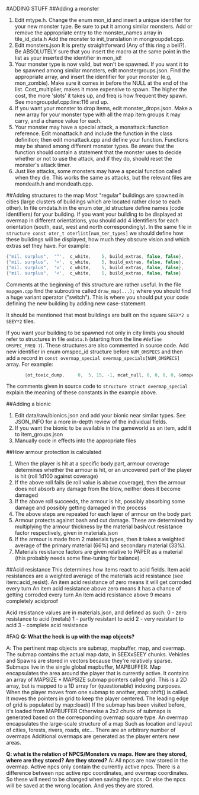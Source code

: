 #ADDING STUFF
##Adding a monster
1. Edit mtype.h.  Change the enum mon_id and insert a unique identifier for
    your new monster type.  Be sure to put it among similar monsters.
	Add or remove the appropriate entry to the monster_names array in tile_id_data.h
	Add the monster to init_translation in mongroupdef.cpp.
2. Edit monsters.json  It is pretty straightforward (Any of this ring a bell?).
	Be ABSOLUTELY sure that you insert the macro at the same point in the list as 
	your inserted the identifier in mon_id!
3. Your monster type is now valid, but won't be spawned.  If you want it to be
    spawned among similar monsters, edit monstergroups.json.  Find the appropriate
    array, and insert the identifier for your monster (e.g, mon_zombie).  Make
    sure it comes in before the NULL at the end of the list.
	Cost_multiplier, makes it more expensive to spawn. The higher the cost, the 
	more 'slots' it takes up, and freq is how frequent they spawn.
	See mongroupdef.cpp:line:116 and up.
4. If you want your monster to drop items, edit monster_drops.json.  Make a new
    array for your monster type with all the map item groups it may carry, and a
    chance value for each.
5. Your monster may have a special attack, a monattack::function reference.
    Edit monattack.h and include the function in the class definition; then
    edit monattack.cpp and define your function.  Functions may be shared among
    different monster types.  Be aware that the function should contain a
    statement that the monster uses to decide whether or not to use the attack,
    and if they do, should reset the monster's attack timer.
6. Just like attacks, some monsters may have a special function called when
    they die.  This works the same as attacks, but the relevant files are
    mondeath.h and mondeath.cpp.

##Adding structures to the map
Most "regular" buildings are spawned in cities (large clusters of buildings which are located rather close to each other).
In file omdata.h in the enum oter_id structure define names (code identifiers) for your building.
If you want your building to be displayed at overmap in different orientations, you should add 4 identifiers for each orientation (south, east, west and north correspondingly).
In the same file in `structure const oter_t oterlist[num_ter_types]`
we should define how these buildings will be displayed, how much they obscure vision and which extras set they have. For example:
```C++
{"mil. surplus",  '^',	c_white,	5, build_extras, false, false},
{"mil. surplus",  '>',	c_white,	5, build_extras, false, false},
{"mil. surplus",  'v',	c_white,	5, build_extras, false, false},
{"mil. surplus",  '<',	c_white,	5, build_extras, false, false}
```
Comments at the beginning of this structure are rather useful.
In the file `mapgen.cpp` find the subroutine called `draw_map(...);`
where you should find a huge variant operator ("switch"). This is where you should
put your code defining the new building by adding new case-statement.

It should be mentioned that most buildings are built on the square `SEEX*2 x SEEY*2` tiles.

If you want your building to be spawned not only in city limits you should refer to structures in file `omdata.h` (starting from the line `#define OMSPEC_FREQ 7`).
These structures are also commented in source code. Add new identifier in enum omspec_id structure before
   `NUM_OMSPECS` and then add a record in `const overmap_special overmap_specials[NUM_OMSPECS]` array. For example:
```C++
       {ot_toxic_dump,	   0,  5, 15, -1, mcat_null, 0, 0, 0, 0, &omspec_place::wilderness,0}
```
  The comments given in source code to `structure struct overmap_special` explain the meaning of these constants in the example above.

##Adding a bionic
1. Edit data/raw/bionics.json and add your bionic near similar types. See JSON_INFO for a more in-depth review of the individual fields.
2. If you want the bionic to be available in the gameworld as an item, add it to item_groups.json
3. Manually code in effects into the appropriate files


##How armour protection is calculated
1. When the player is hit at a specific body part, armour coverage determines whether the armour is hit, or an uncovered part of the player is hit (roll 1d100 against coverage)
2. If the above roll fails (ie roll value is above coverage), then the armour does not absorb any damage from the blow, neither does it become damaged
3. If the above roll succeeds, the armour is hit, possibly absorbing some damage and possibly getting damaged in the process
4. The above steps are repeated for each layer of armour on the body part
5. Armour protects against bash and cut damage.  These are determined by multiplying the armour thickness by the material bash/cut resistance factor respectively, given in materials.json
6. If the armour is made from 2 materials types, then it takes a weighted average of the primary material (66%) and secondary material (33%).
7. Materials resistance factors are given relative to PAPER as a material (this probably needs some fine-tuning for balance).

##Acid resistance
This determines how items react to acid fields.  Item acid resistances are a weighted
average of the materials acid resistance (see item::acid_resist).
An item acid resistance of zero means it will get corroded every turn
An item acid resistance above zero means it has a chance of getting corroded every turn
An item acid resistance above 9 means completely acidproof

Acid resistance values are in materials.json, and defined as such:
  0 - zero resistance to acid (metals)
  1 - partly resistant to acid
  2 - very resistant to acid
  3 - complete acid resistance


#FAQ
**Q: What the heck is up with the map objects?**

A: The pertinent map objects are submap, mapbuffer, map, and overmap.
The submap contains the actual map data, in SEEXxSEEY chunks.
   Vehicles and Spawns are stored in vectors because they're relatively sparse.
Submaps live in the single global mapbuffer, MAPBUFFER.
Map encapsulates the area around the player that is currently active.
   It contains an array of MAPSIZE * MAPSIZE submap pointers called grid.
      This is a 2D array, but is mapped to a 1D array for (questionable) indexing purposes.
   When the player moves from one submap to another, map::shift() is called.
      It moves the pointers in grid to keep the player centered.
      The leading edge of grid is populated by map::load()
         If the submap has been visited before, it's loaded from MAPBUFFER
         Otherwise a 2x2 chunk of submaps is generated based on the corresponding overmap square type.
An overmap encapsulates the large-scale structure of a map
   Such as location and layout of cities, forests, rivers, roads, etc...
   There are an arbitrary number of overmaps
   Additional overmaps are generated as the player enters new areas.

**Q: what is the relation of NPCS/Monsters vs maps. How are they stored, where are they stored? Are they stored?**
A: All npcs are now stored in the overmap. Active npcs only contain the currently active npcs. There is a difference between npc active npc coordinates, and overmap coordinates. So these will need to be changed when saving the npcs. Or else the npcs will be saved at the wrong location. And yes they are stored.
